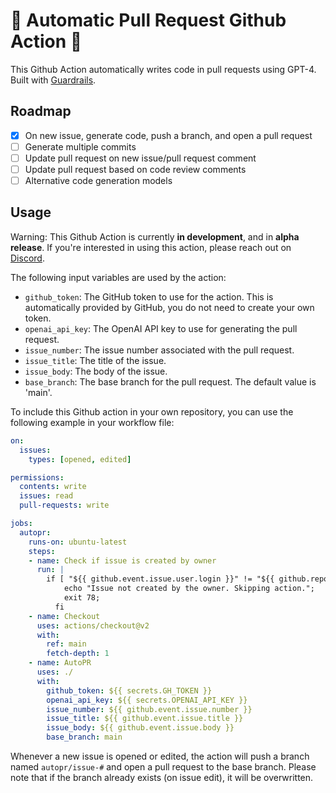 # 🚀 Automatic Pull Request Github Action 🤖

This Github Action automatically writes code in pull requests using GPT-4.
Built with [Guardrails](https://github.com/ShreyaR/guardrails).

## Roadmap

- [X] On new issue, generate code, push a branch, and open a pull request
- [ ] Generate multiple commits
- [ ] Update pull request on new issue/pull request comment
- [ ] Update pull request based on code review comments
- [ ] Alternative code generation models

## Usage

Warning: This Github Action is currently **in development**, and in **alpha release**.
If you're interested in using this action, please reach out on [Discord](https://discord.gg/vz7p9TfHsh).

The following input variables are used by the action:

- `github_token`: The GitHub token to use for the action. This is automatically provided by GitHub, you do not need to create your own token.
- `openai_api_key`: The OpenAI API key to use for generating the pull request.
- `issue_number`: The issue number associated with the pull request.
- `issue_title`: The title of the issue.
- `issue_body`: The body of the issue.
- `base_branch`: The base branch for the pull request. The default value is 'main'.

To include this Github action in your own repository, you can use the following example in your workflow file:

```yaml
on:
  issues:
    types: [opened, edited]

permissions:
  contents: write
  issues: read
  pull-requests: write

jobs:
  autopr:
    runs-on: ubuntu-latest
    steps:
    - name: Check if issue is created by owner
      run: |
        if [ "${{ github.event.issue.user.login }}" != "${{ github.repository_owner }}" ]; then
            echo "Issue not created by the owner. Skipping action.";
            exit 78;
          fi
    - name: Checkout
      uses: actions/checkout@v2
      with:
        ref: main
        fetch-depth: 1
    - name: AutoPR
      uses: ./
      with:
        github_token: ${{ secrets.GH_TOKEN }}
        openai_api_key: ${{ secrets.OPENAI_API_KEY }}
        issue_number: ${{ github.event.issue.number }}
        issue_title: ${{ github.event.issue.title }}
        issue_body: ${{ github.event.issue.body }}
        base_branch: main
```

Whenever a new issue is opened or edited, the action will push a branch named `autopr/issue-#` and open a pull request to the base branch.
Please note that if the branch already exists (on issue edit), it will be overwritten.
